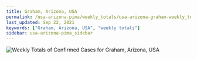 ```yaml
---
title: Graham, Arizona, USA
permalink: /usa-arizona-pima/weekly_totals/usa-arizona-graham-weekly_totals.html
last_updated: Sep 22, 2021
keywords: ["Graham, Arizona, USA", "weekly totals"]
sidebar: usa-arizona-pima_sidebar
---
```


![Weekly Totals of Confirmed Cases for Graham, Arizona, USA](/covid_tracker/images/graphs/usa-arizona-graham-weekly_totals_graph.png)

